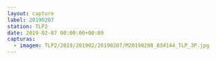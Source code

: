 ```yaml
---
layout: capture
label: 20190207
station: TLP2
date: 2019-02-07 00:00:00+00:00
capturas:
  - imagem: TLP2/2019/201902/20190207/M20190208_034144_TLP_3P.jpg
---
```

